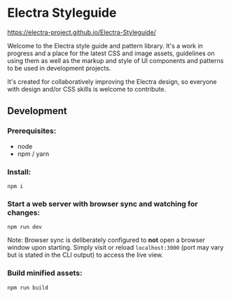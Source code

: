 # Electra Styleguide

https://electra-project.github.io/Electra-Styleguide/

Welcome to the Electra style guide and pattern library. It's a work in progress and a place for the latest CSS and image assets, guidelines on using them as well as the markup and style of UI components and patterns to be used in development projects. 

It's created for collaboratively improving the Electra design, so everyone with design and/or CSS skills is welcome to contribute.

## Development

### Prerequisites:

- node
- npm / yarn

### Install:

```
npm i
```

### Start a web server with browser sync and watching for changes: 

```
npm run dev
``` 

Note: Browser sync is deliberately configured to **not** open a browser window upon starting. Simply visit or reload `localhost:3000` (port may vary but is stated in the CLI output) to access the live view.

### Build minified assets:

```
npm run build
``` 